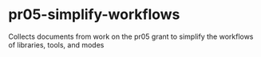 # pr05-simplify-workflows
Collects documents from work on the pr05 grant to simplify the workflows of libraries, tools, and modes
